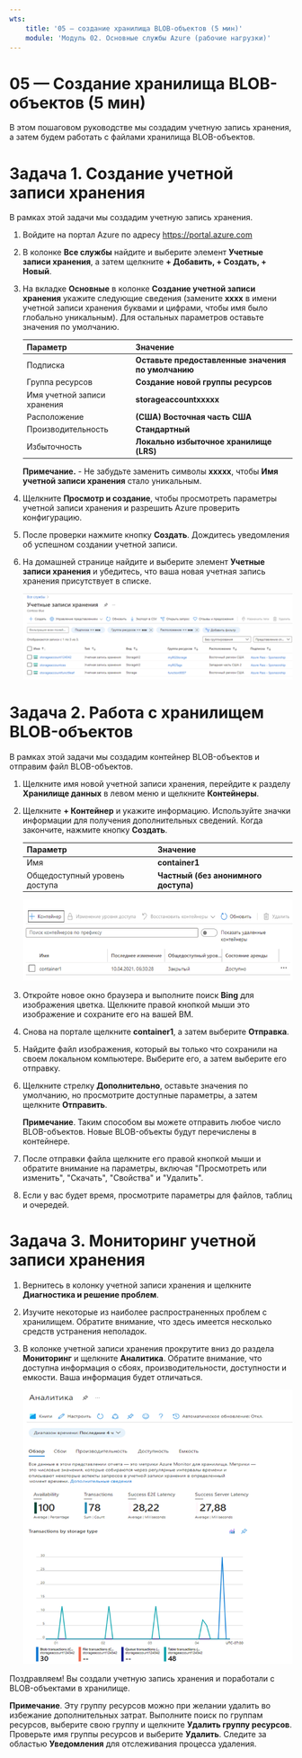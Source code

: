 ```yaml
---
wts:
    title: '05 — создание хранилища BLOB-объектов (5 мин)'
    module: 'Модуль 02. Основные службы Azure (рабочие нагрузки)'
---
```

# 05 — Создание хранилища BLOB-объектов (5 мин)

В этом пошаговом руководстве мы создадим учетную запись хранения, а затем будем работать с файлами хранилища BLOB-объектов.

# Задача 1. Создание учетной записи хранения 

В рамках этой задачи мы создадим учетную запись хранения. 

1. Войдите на портал Azure по адресу <a href="https://portal.azure.com" target="_blank"><span style="color: #0066cc;" color="#0066cc">https://portal.azure.com</span></a>

2. В колонке **Все службы** найдите и выберите элемент **Учетные записи хранения**, а затем щелкните **+ Добавить, + Создать, + Новый**. 

3. На вкладке **Основные** в колонке **Создание учетной записи хранения** укажите следующие сведения (замените **xxxx** в имени учетной записи хранения буквами и цифрами, чтобы имя было глобально уникальным). Для остальных параметров оставьте значения по умолчанию.

    | Параметр | Значение | 
    | --- | --- |
    | Подписка | **Оставьте предоставленные значения по умолчанию** |
    | Группа ресурсов | **Создание новой группы ресурсов** |
    | Имя учетной записи хранения | **storageaccountxxxxx** |
    | Расположение | **(США) Восточная часть США**  |
    | Производительность | **Стандартный** |
    | Избыточность | **Локально избыточное хранилище (LRS)** |
    
    **Примечание.** - Не забудьте заменить символы **xxxxx**, чтобы **Имя учетной записи хранения** стало уникальным.

5. Щелкните **Просмотр и создание**, чтобы просмотреть параметры учетной записи хранения и разрешить Azure проверить конфигурацию. 

6. После проверки нажмите кнопку **Создать**. Дождитесь уведомления об успешном создании учетной записи. 

7. На домашней странице найдите и выберите элемент **Учетные записи хранения** и убедитесь, что ваша новая учетная запись хранения присутствует в списке.

    ![Снимок экрана: вновь созданная учетная запись хранения на портале Azure.](../images/0401.png)

# Задача 2. Работа с хранилищем BLOB-объектов

В рамках этой задачи мы создадим контейнер BLOB-объектов и отправим файл BLOB-объектов. 

1. Щелкните имя новой учетной записи хранения, перейдите к разделу **Хранилище данных** в левом меню и щелкните **Контейнеры**.

2. Щелкните **+ Контейнер** и укажите информацию. Используйте значки информации для получения дополнительных сведений. Когда закончите, нажмите кнопку **Создать**.


    | Параметр | Значение |
    | --- | --- |
    | Имя | **container1**  |
    | Общедоступный уровень доступа| **Частный (без анонимного доступа)** |
  

    ![Снимок экрана: вновь созданный контейнер BLOB-объектов в учетной записи хранения на портале Azure.](../images/0402.png)

4. Откройте новое окно браузера и выполните поиск **Bing** для изображения цветка. Щелкните правой кнопкой мыши это изображение и сохраните его на вашей ВМ. 

6. Снова на портале щелкните **container1**, а затем выберите **Отправка**.

5. Найдите файл изображения, который вы только что сохранили на своем локальном компьютере. Выберите его, а затем выберите его отправку.

   
6. Щелкните стрелку **Дополнительно**, оставьте значения по умолчанию, но просмотрите доступные параметры, а затем щелкните **Отправить**.

    **Примечание**. Таким способом вы можете отправить любое число BLOB-объектов. Новые BLOB-объекты будут перечислены в контейнере.

7. После отправки файла щелкните его правой кнопкой мыши и обратите внимание на параметры, включая "Просмотреть или изменить", "Скачать", "Свойства" и "Удалить". 

8. Если у вас будет время, просмотрите параметры для файлов, таблиц и очередей.

# Задача 3. Мониторинг учетной записи хранения

1. Вернитесь в колонку учетной записи хранения и щелкните **Диагностика и решение проблем**. 

2. Изучите некоторые из наиболее распространенных проблем с хранилищем. Обратите внимание, что здесь имеется несколько средств устранения неполадок.

3. В колонке учетной записи хранения прокрутите вниз до раздела **Мониторинг** и щелкните **Аналитика**. Обратите внимание, что доступна информация о сбоях, производительности, доступности и емкости. Ваша информация будет отличаться.

    ![Снимок экрана: страница "Аналитика" учетной записи хранения.](../images/0403.PNG)

Поздравляем! Вы создали учетную запись хранения и поработали с BLOB-объектами в хранилище.

**Примечание**. Эту группу ресурсов можно при желании удалить во избежание дополнительных затрат. Выполните поиск по группам ресурсов, выберите свою группу и щелкните **Удалить группу ресурсов**. Проверьте имя группы ресурсов и выберите **Удалить**. Следите за областью **Уведомления** для отслеживания процесса удаления.
